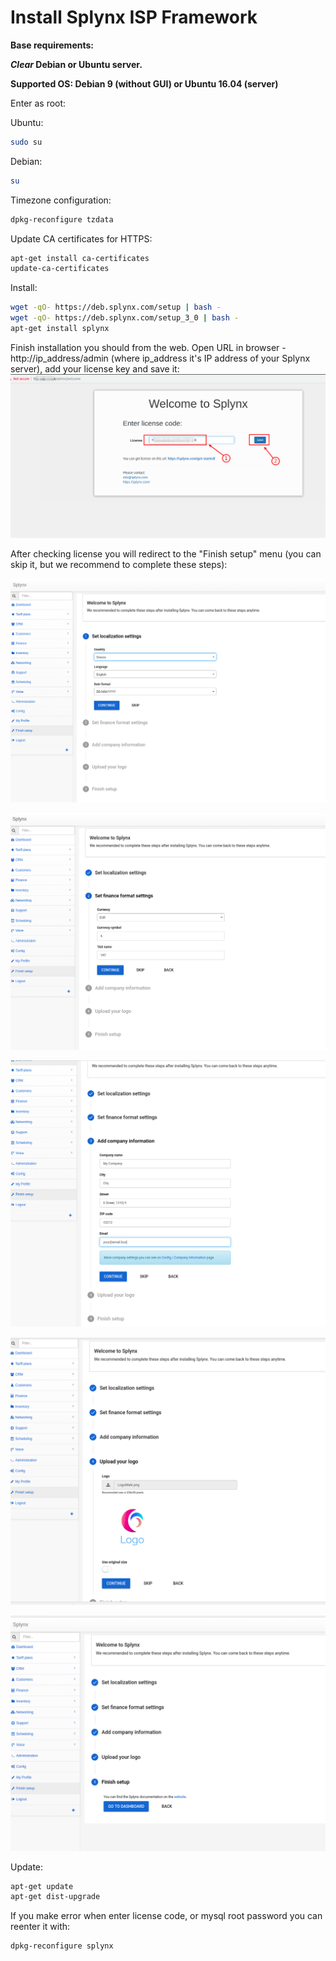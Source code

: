 Install Splynx ISP Framework
============================

**Base requirements:**

**_Clear_ Debian or Ubuntu server.**

**Supported OS: Debian 9 (without GUI) or Ubuntu 16.04 (server)**

Enter as root:

Ubuntu:
```bash
sudo su
```
Debian:
```bash
su
```
Timezone configuration:
```bash
dpkg-reconfigure tzdata
```
Update CA certificates for HTTPS:

```bash
apt-get install ca-certificates
update-ca-certificates
```
Install:
```bash
wget -qO- https://deb.splynx.com/setup | bash -
wget -qO- https://deb.splynx.com/setup_3_0 | bash -
apt-get install splynx
```
Finish installation you should from the web. Open URL in browser - http://ip_address/admin (where ip_address it's IP address of your Splynx server), add your license key and save it:
![Screenshot](install_splynx1.png)

After checking license you will redirect to the "Finish setup" menu (you can skip it, but we recommend to complete these steps):

![Screenshot](install_splynx2.png)

![Screenshot](install_splynx3.png)

![Screenshot](install_splynx4.png)

![Screenshot](install_splynx5.png)

![Screenshot](install_splynx6.png)


Update:
```bash
apt-get update
apt-get dist-upgrade
```
If you make error when enter license code, or mysql root password you can reenter it with:
```bash
dpkg-reconfigure splynx
```
